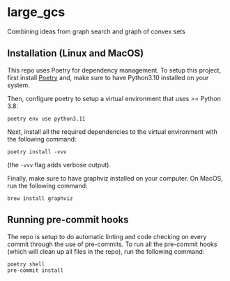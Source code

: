 # large_gcs
Combining ideas from graph search and graph of convex sets

## Installation (Linux and MacOS)
This repo uses Poetry for dependency management. To setup this project, first install [Poetry](https://python-poetry.org/docs/#installation) and, make sure to have Python3.10 installed on your system.

Then, configure poetry to setup a virtual environment that uses >= Python 3.8:
```
poetry env use python3.11
```

Next, install all the required dependencies to the virtual environment with the following command:
```
poetry install -vvv
```
(the `-vvv` flag adds verbose output).

Finally, make sure to have graphviz installed on your computer. On MacOS, run the following command:
```
brew install graphviz
```

## Running pre-commit hooks
The repo is setup to do automatic linting and code checking on every commit through the use of pre-commits. To run all the pre-commit hooks (which will clean up all files in the repo), run the following command:
```
poetry shell
pre-commit install
```